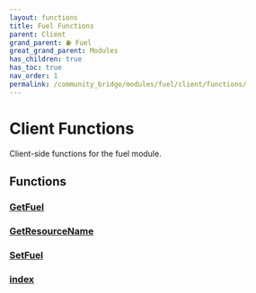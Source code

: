 ```yaml
---
layout: functions
title: Fuel Functions
parent: Client
grand_parent: ⛽ Fuel
great_grand_parent: Modules
has_children: true
has_toc: true
nav_order: 1
permalink: /community_bridge/modules/fuel/client/functions/
---
```


# Client Functions
Client-side functions for the fuel module.

## Functions

### [GetFuel](GetFuel)
### [GetResourceName](GetResourceName)
### [SetFuel](SetFuel)
### [index](index)
